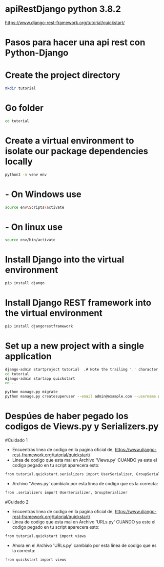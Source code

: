 # apiRestDjango python 3.8.2
https://www.django-rest-framework.org/tutorial/quickstart/

<h1> Pasos para hacer una api rest con Python-Django</h1>

# Create the project directory
```sh
mkdir tutorial
```

# Go folder
```sh
cd tutorial
```

# Create a virtual environment to isolate our package dependencies locally
```sh
python3 -m venv env
```

# - On Windows use
```sh
source env\Scripts\activate
```

# - On linux use
```sh
source env/bin/activate 
```

# Install Django into the virtual environment
```sh
pip install django
```

# Install Django REST framework into the virtual environment
```sh
pip install djangorestframework
```

# Set up a new project with a single application
```sh
django-admin startproject tutorial  .# Note the trailing '.' character
cd tutorial
django-admin startapp quickstart
cd ..

python manage.py migrate
python manage.py createsuperuser --email admin@example.com --username admin
```

<h1> Despúes de haber pegado los codigos de Views.py y Serializers.py </h1>


#Cuidado 1

- Encuentras linea de codigo en la pagina oficial de, https://www.django-rest-framework.org/tutorial/quickstart/
- Linea de codigo que esta mal en Archivo 'Views.py' CUANDO ya este el codigo pegado en tu script aparecera esto:
```sh
from tutorial.quickstart.serializers import UserSerializer, GroupSerializer
```

- Archivo 'Views.py' cambialo por esta linea de codigo que es la correcta:
```sh
from .serializers import UserSerializer, GroupSerializer
```

#Cuidado 2
- Encuentras linea de codigo en la pagina oficial de, https://www.django-rest-framework.org/tutorial/quickstart/
- Linea de codigo que esta mal en Archivo 'URLs.py' CUANDO ya este el codigo pegado en tu script aparecera esto:
```sh
from tutorial.quickstart import views
```

- Ahora en el Archivo 'URLs.py' cambialo  por esta linea de codigo que es la correcta:
```sh
from quickstart import views
```
